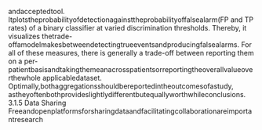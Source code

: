 andacceptedtool. Itplotstheprobabilityofdetectionagainsttheprobabilityoffalsealarm(FP
and TP rates) of a binary classifier at varied discrimination thresholds. Thereby, it visualizes
thetrade-offamodelmakesbetweendetectingtrueeventsandproducingfalsealarms.
For all of these measures, there is generally a trade-off between reporting them on a per-
patientbasisandtakingthemeanacrosspatientsorreportingtheoverallvalueoverthewhole
applicabledataset. Optimally,bothaggregationsshouldbereportedintheoutcomesofastudy,
astheyoftenbothprovideslightlydifferentbutequallyworthwhileconclusions.
3.1.5 Data Sharing
Freeandopenplatformsforsharingdataandfacilitatingcollaborationareimportantresearch